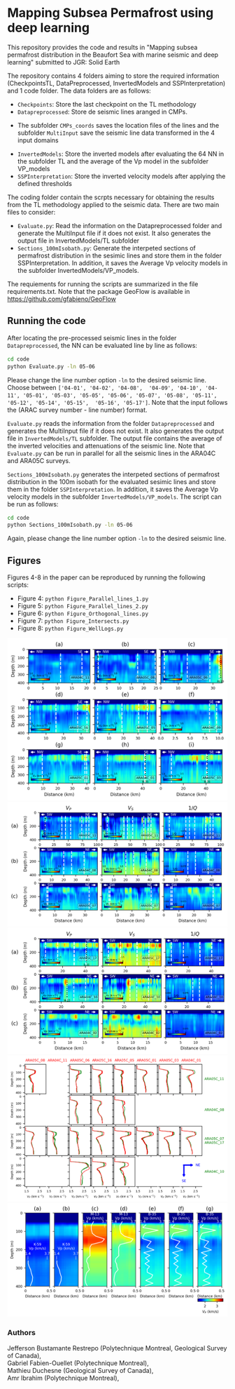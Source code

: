 # Mapping Subsea Permafrost using deep learning

This repository provides the code and results in "Mapping subsea permafrost distribution in the Beaufort Sea with marine 
seismic and deep learning" submitted to JGR: Solid Earth

The repository contains 4 folders aiming to store the required information (CheckpointsTL, DataPreprocessed, InvertedModels 
and SSPInterpretation) and 1 code folder. The data folders are as follows:

* `Checkpoints`: Store the last checkpoint on the TL methodology
* `Datapreprocessed`: Store de seismic lines aranged in CMPs. 
- The subfolder `CMPs_coords` saves the location files of the 
lines and the subfolder `MultiInput` save the seismic line data transformed in the 4 input domains
* `InvertedModels`: Store the inverted models after evaluating the 64 NN in the subfolder TL and the average of the Vp 
model
in the subfolder VP_models
* `SSPInterpretation`: Store the inverted velocity models after applying the defined thresholds

The coding folder contain the scrpts necessary for obtaining the results from the TL methodology applied to the seismic 
data. There are two main files to consider:

* `Evaluate.py`: Read the information on the Datapreprocessed folder and generate the MultiInput file if it does not 
exist. It also generates the output file in InvertedModels/TL subfolder
* `Sections_100mIsobath.py`: Generate the interpeted sections of permafrost distribution in the sesimic lines and store 
them in the folder SSPInterpretation. In addition, it saves the Average Vp velocity models in the subfolder 
InvertedModels/VP_models.

The requiements for running the scripts are summarized in the file requirements.txt. Note that the package GeoFlow is 
available in https://github.com/gfabieno/GeoFlow

## Running the code

After locating the pre-processed seismic lines in the folder `Datapreprocessed`, the NN can be evaluated line by line as
follows:

```bash
cd code
python Evaluate.py -ln 05-06
```
Please change the line number option `-ln` to the desired seismic line. Choose between `['04-01', '04-02', '04-08', 
'04-09', '04-10', '04-11', '05-01', '05-03', '05-05', '05-06', '05-07', '05-08', '05-11', '05-12', '05-14', '05-15', 
'05-16', '05-17']`. 
Note that the input follows the (ARAC survey number - line number) format.

`Evaluate.py` reads the information from the folder `Datapreprocessed` and generates the MultiInput file if it does not
exist. It also generates the output file in `InvertedModels/TL` subfolder. The output file contains the average of the
inverted velocities and attenuations of the seismic line. Note that `Evaluate.py` can be run in parallel for all the 
seismic lines in the ARA04C and ARA05C surveys.

`Sections_100mIsobath.py` generates the interpeted sections of permafrost distribution in the 100m isobath for the 
evaluated sesimic lines and store them in the folder `SSPInterpretation`. In addition, it saves the Average Vp velocity 
models in the subfolder `InvertedModels/VP_models`. The script can be run as follows:

```bash
cd code
python Sections_100mIsobath.py -ln 05-06
```
Again, please change the line number option `-ln` to the desired seismic line.


## Figures

Figures 4-8 in the paper can be reproduced by running the following scripts:

* Figure 4: `python Figure_Parallel_lines_1.py`
* Figure 5: `python Figure_Parallel_lines_2.py`
* Figure 6: `python Figure_Orthogonal_lines.py`
* Figure 7: `python Figure_Intersects.py`
* Figure 8: `python Figure_WellLogs.py` 

![OrthogonalLines](code/figs/Figure_Orthogonal_lines.png)
![ParallelLines1](code/figs/Figure_Parallel_lines_1.png)
![ParallelLines2](code/figs/Figure_Parallel_lines_2.png)
![Intersects](code/figs/Figure_Intersects.png)
![WellLogs](code/figs/Figure_WellLogs.png)

### Authors
Jefferson Bustamante Restrepo (Polytechnique Montreal, Geological Survey of Canada), <br />
Gabriel Fabien-Ouellet (Polytechnique Montreal), <br />
Mathieu Duchesne (Geological Survey of Canada), <br />
Amr Ibrahim (Polytechnique Montreal),